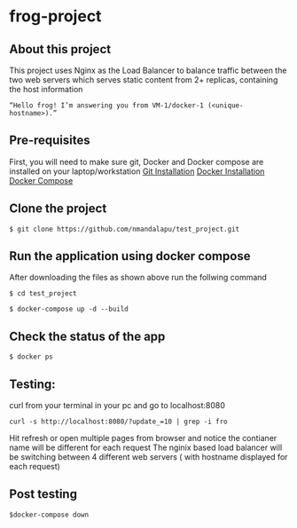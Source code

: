 # frog-project
## About this project
This project uses Nginx as the Load Balancer to balance traffic between the two web servers  which serves static content from 2+ replicas, containing the host information 

`“Hello frog! I’m answering you from VM-1/docker-1 (<unique-hostname>).”`

## Pre-requisites 
First, you will need to make sure git, Docker and Docker compose are installed on your laptop/workstation 
[Git Installation](https://git-scm.com/downloads)
[Docker Installation](https://docs.docker.com/engine/install/)
[Docker Compose](https://docs.docker.com/compose/install/)

## Clone the project 

`$ git clone https://github.com/nmandalapu/test_project.git `

## Run the application using docker compose 
After downloading the files as shown above run the follwing command

`$ cd test_project`

`$ docker-compose up -d --build`

## Check the status of the app 
`$ docker ps`

## Testing:
curl from your terminal in your pc and go to localhost:8080

`curl -s http://localhost:8080/?update_=10 | grep -i fro`

Hit refresh or open multiple pages from browser and notice the contianer name will be different for each request
The nginix based load balancer will be switching between 4 different web servers ( with hostname displayed for each request)

## Post testing
`$docker-compose down`
